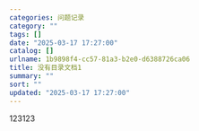 ```yaml
---
categories: 问题记录
category: ""
tags: []
date: "2025-03-17 17:27:00"
catalog: []
urlname: 1b9898f4-cc57-81a3-b2e0-d6388726ca06
title: 没有目录文档1
summary: ""
sort: ""
updated: "2025-03-17 17:27:00"
---
```


123123
